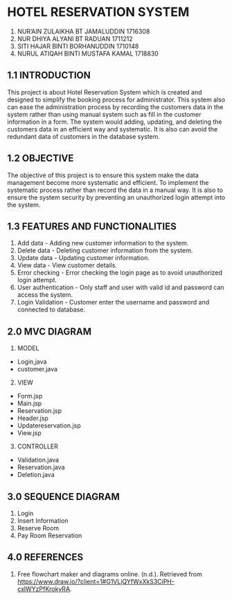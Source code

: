 # HOTEL RESERVATION SYSTEM

1) NUR’AIN ZULAIKHA BT JAMALUDDIN   1716308
2) NUR DHIYA ALYANI BT RADUAN       1711212
3) SITI HAJAR BINTI BORHANUDDIN     1710148
4) NURUL ATIQAH BINTI MUSTAFA KAMAL 1718830

## 1.1 INTRODUCTION

This project is about Hotel Reservation System which is created and designed to simplify the booking process for administrator. This system also can ease the administration process by recording the customers data in the system rather than using manual system such as fill in the customer information in a form. The system would adding, updating, and deleting the customers data in an efficient way and systematic. It is also can avoid the redundant data of customers in the database system.


## 1.2 OBJECTIVE
	
The objective of this project is to ensure this system make the data management become more systematic and efficient. To implement the systematic process rather than record the data in a manual way. It is also to ensure the system security by preventing an unauthorized login attempt into the system.

## 1.3 FEATURES AND FUNCTIONALITIES

1) Add data - Adding new customer information to the system.
2) Delete data - Deleting customer information from the system.
3) Update data - Updating customer information.
4) View data - View customer details.
5) Error checking - Error checking the login page as to avoid unauthorized login attempt.
6) User authentication - Only staff and user with valid id and password can access the system.
8) Login Validation - Customer enter the username and password and connected to database.

## 2.0 MVC DIAGRAM

1) MODEL
- Login,java
- customer.java

2) VIEW
- Form.jsp
- Main.jsp
- Reservation.jsp
- Header.jsp
- Updatereservation.jsp
- View.jsp 

3) CONTROLLER
- Validation.java
- Reservation.java
- Deletion.java

## 3.0 SEQUENCE DIAGRAM
1. Login
2. Insert Information
3. Reserve Room
4. Pay Room Reservation

## 4.0 REFERENCES
1. Free flowchart maker and diagrams online. (n.d.). Retrieved from https://www.draw.io/?client=1#G1VLjQYfWxXkS3CiPH-cxlWYzPfKrokyRA. 
